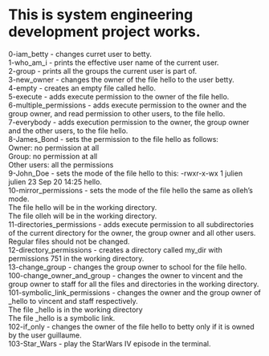# This is system engineering development project works.

0-iam_betty - changes curret user to betty. <br>
1-who_am_i - prints the effective user name of the current user. <br>
2-group - prints all the groups the current user is part of. <br>
3-new_owner - changes the owner of the file hello to the user betty. <br>
4-empty - creates an empty file called hello. <br>
5-execute - adds execute permission to the owner of the file hello. <br>
6-multiple_permissions - adds execute permission to the owner and the group owner, and read permission to other users, to the file hello. <br>
7-everybody - adds execution permission to the owner, the group owner and the other users, to the file hello. <br>
8-James_Bond - sets the permission to the file hello as follows: <br>
               Owner: no permission at all <br>
               Group: no permission at all <br>
               Other users: all the permissions <br>
9-John_Doe - sets the mode of the file hello to this: -rwxr-x-wx 1 julien julien 23 Sep 20 14:25 hello. <br>
10-mirror_permissions - sets the mode of the file hello the same as olleh’s mode. <br>
                       The file hello will be in the working directory. <br>
                       The file olleh will be in the working directory. <br>
11-directories_permissions - adds execute permission to all subdirectories of the current directory for the owner, the group owner and all other users. Regular files should not be changed. <br>
12-directory_permissions - creates a directory called my_dir with permissions 751 in the working directory. <br>
13-change_group - changes the group owner to school for the file hello. <br>
100-change_owner_and_group - changes the owner to vincent and the group owner to staff for all the files and directories in the working directory. <br>
101-symbolic_link_permissions - changes the owner and the group owner of _hello to vincent and staff respectively. <br>
                               The file _hello is in the working directory <br>
                               The file _hello is a symbolic link. <br>
102-if_only - changes the owner of the file hello to betty only if it is owned by the user guillaume. <br>
103-Star_Wars - play the StarWars IV episode in the terminal. <br>
